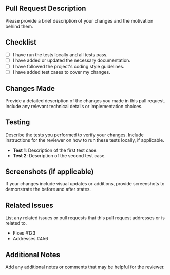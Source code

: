 ## Pull Request Description

Please provide a brief description of your changes and the motivation behind them.

## Checklist

- [ ] I have run the tests locally and all tests pass.
- [ ] I have added or updated the necessary documentation.
- [ ] I have followed the project's coding style guidelines.
- [ ] I have added test cases to cover my changes.

## Changes Made

Provide a detailed description of the changes you made in this pull request. Include any relevant technical details or implementation choices.

## Testing

Describe the tests you performed to verify your changes. Include instructions for the reviewer on how to run these tests locally, if applicable.

- **Test 1**: Description of the first test case.
- **Test 2**: Description of the second test case.

## Screenshots (if applicable)

If your changes include visual updates or additions, provide screenshots to demonstrate the before and after states.

## Related Issues

List any related issues or pull requests that this pull request addresses or is related to.

- Fixes #123
- Addresses #456

## Additional Notes

Add any additional notes or comments that may be helpful for the reviewer.
